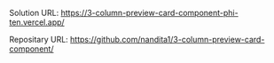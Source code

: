 Solution URL: https://3-column-preview-card-component-phi-ten.vercel.app/

Repositary URL: https://github.com/nandita1/3-column-preview-card-component/
